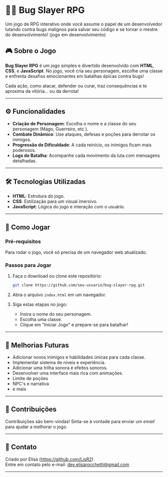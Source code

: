 # 🧙‍♂️ Bug Slayer RPG

Um jogo de RPG interativo onde você assume o papel de um desenvolvedor lutando contra bugs malignos para salvar seu código e se tornar o mestre do desenvolvimento! (jogo em desenvolvimento)

## 🎮 Sobre o Jogo

**Bug Slayer RPG** é um jogo simples e divertido desenvolvido com **HTML**, **CSS**, e **JavaScript**. No jogo, você cria seu personagem, escolhe uma classe e enfrenta desafios emocionantes em batalhas épicas contra bugs! 

Cada ação, como atacar, defender ou curar, traz consequências e te aproxima da vitória... ou da derrota!

---

## ⚙️ Funcionalidades

- **Criação de Personagem**: Escolha o nome e a classe do seu personagem (Mago, Guerreiro, etc.).
- **Combate Dinâmico**: Use ataques, defesas e poções para derrotar os inimigos.
- **Progressão de Dificuldade**: A cada reinício, os inimigos ficam mais poderosos.
- **Logs de Batalha**: Acompanhe cada movimento da luta com mensagens detalhadas.

---

## 🛠️ Tecnologias Utilizadas

- **HTML**: Estrutura do jogo.
- **CSS**: Estilização para um visual imersivo.
- **JavaScript**: Lógica do jogo e interação com o usuário.

---

## 🚀 Como Jogar

### **Pré-requisitos**
Para rodar o jogo, você só precisa de um navegador web atualizado.

### **Passos para Jogar**
1. Faça o download ou clone este repositório:
   ```bash
   git clone https://github.com/seu-usuario/bug-slayer-rpg.git
   ```
2. Abra o arquivo `index.html` em um navegador.

3. Siga estas etapas no jogo:
   - Insira o nome do seu personagem.
   - Escolha uma classe.
   - Clique em "Iniciar Jogo" e prepare-se para batalhar!

---

## 🌟 Melhorias Futuras

- Adicionar novos inimigos e habilidades únicas para cada classe.
- Implementar sistema de níveis e experiência.
- Adicionar uma trilha sonora e efeitos sonoros.
- Desenvolver uma interface mais rica com animações.
- Limite de poções
- NPC's e narrativa
- e mais

---

## 🤝 Contribuições

Contribuições são bem-vindas! Sinta-se à vontade para enviar um *email* para ajudar a melhorar o jogo.

---


## 📧 Contato

Criado por Elisa (https://github.com/LisR2).  
Entre em contato pelo e-mail: dev.elisarocchetti@gmail.com

---
